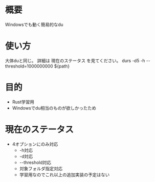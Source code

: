 # 概要
Windowsでも動く簡易的なdu

# 使い方
大体duと同じ。
詳細は 現在のステータス を見てください。
durs -d5 -h --threshold=1000000000 ${path}

# 目的
+ Rust学習用
+ Windowsでdu相当のものが欲しかったため

# 現在のステータス
* 4オプションにのみ対応
  * -h対応
  * -d対応
  * --threshold対応
  * 対象フォルダ指定対応
  * 学習用なのでこれ以上の追加実装の予定はない
